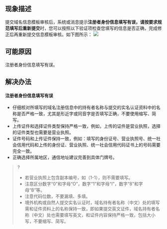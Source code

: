 ## 现象描述
提交域名信息模板审核后，系统或消息提示**注册者身份信息填写有误，请按要求规范填写后重新提交**时，您可以按照以下验证项检查您填写的信息是否正确，完成修正后再重新提交信息模板审核。如下图所示：
![](https://qcloudimg.tencent-cloud.cn/raw/640bd7e1847b138f9bffc6158cc7b9ff.png)

## 可能原因
注册者身份信息填写有误。



## 解决办法
#### 注册者身份信息填写有误
- 仔细核对所填写的域名注册信息中的持有者名称与提交的实名认证资料中的名称是否严格一致，尤其是形近字或同音字是否填写正确，不要使用缩写、简写。
- 上传证件和选择证件类型保持严格一致，例如，上传的证件是营业执照，选择的证件类型也需要是营业执照。
- 证件号码和上传证件保持一致，例如：填写的身份证号、营业执照号、统一社会信用代码和上传的身份证、营业执照、统一社会信用代码证书上的号码需要完全一致。
- 正确选择所属地区，通信地址建议完善到具体门牌号。
>?
>- 若营业执照上包含副本编号，如（1-1），则不需要填写。
>- 注意区分数字“0”和字母“O”，数字“1”和字母“I”，数字“8”和字母“B”等。
>- 注意代码位数，不要漏填、多填。
>- 境外机构或自然人提交实名认证时，域名持有者名称（中文）处的填写需和证件资料上的名称保持一致，即如果提交英文证件，域名持有者名称（中文）处也需要填写英文，和证件内容保持严格一致，包括大小写，不要缩写、简写。
